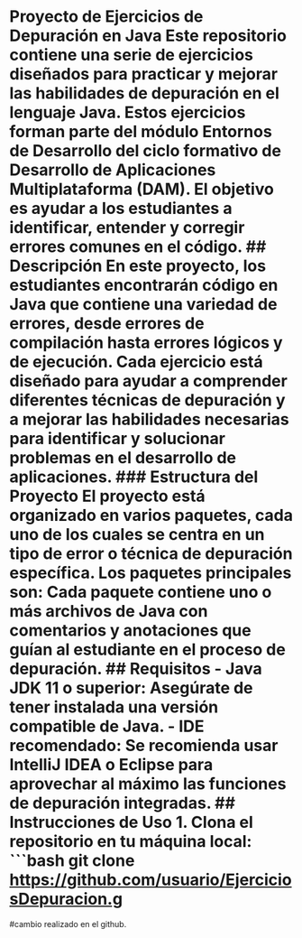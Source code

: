 # Proyecto de Ejercicios de Depuración en Java Este repositorio contiene una serie de ejercicios diseñados para practicar y mejorar las habilidades de depuración en el lenguaje Java. Estos ejercicios forman parte del módulo **Entornos de Desarrollo** del ciclo formativo de **Desarrollo de Aplicaciones Multiplataforma (DAM)**. El objetivo es ayudar a los estudiantes a identificar, entender y corregir errores comunes en el código. ## Descripción En este proyecto, los estudiantes encontrarán código en Java que contiene una variedad de errores, desde errores de compilación hasta errores lógicos y de ejecución. Cada ejercicio está diseñado para ayudar a comprender diferentes técnicas de depuración y a mejorar las habilidades necesarias para identificar y solucionar problemas en el desarrollo de aplicaciones. ### Estructura del Proyecto El proyecto está organizado en varios paquetes, cada uno de los cuales se centra en un tipo de error o técnica de depuración específica. Los paquetes principales son: Cada paquete contiene uno o más archivos de Java con comentarios y anotaciones que guían al estudiante en el proceso de depuración. ## Requisitos - **Java JDK 11 o superior**: Asegúrate de tener instalada una versión compatible de Java. - **IDE recomendado**: Se recomienda usar IntelliJ IDEA o Eclipse para aprovechar al máximo las funciones de depuración integradas. ## Instrucciones de Uso 1. Clona el repositorio en tu máquina local: ```bash git clone https://github.com/usuario/EjerciciosDepuracion.g
#cambio realizado en el github.
